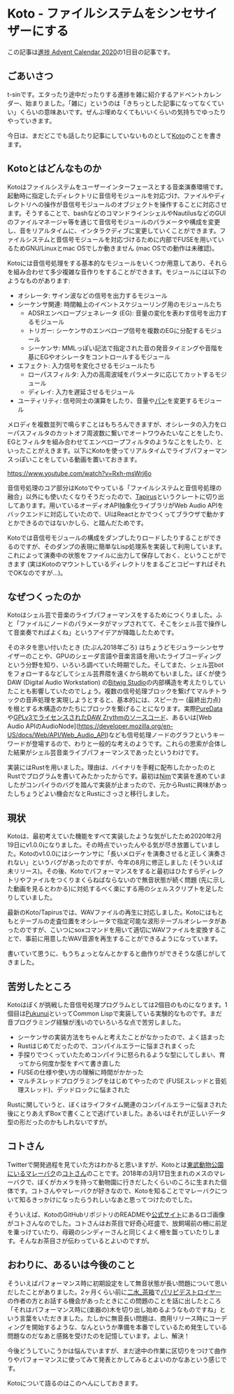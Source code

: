 # Koto - ファイルシステムをシンセサイザーにする

この記事は[進捗 Advent Calendar 2020](https://github.com/t-sin/shinchoku-advent-calendar-2020)の1日目の記事です。

## ごあいさつ

t-sinです。エタったり途中だったりする進捗を雑に紹介するアドベントカレンダー、始まりました。「雑に」というのは「きちっとした記事になってなくていい」くらいの意味あいです。ぜんぶ埋めなくてもいいくらいの気持ちでゆったりやっていきます。

今日は、まだどこでも話したり記事にしていないものとして[Koto](https://github.com/t-sin/koto)のことを書きます。

## Kotoとはどんなものか

Kotoはファイルシステムをユーザーインターフェースとする音楽演奏環境です。起動時に指定したディレクトリに音信号モジュールを対応づけ、ファイルやディレクトリへの操作が音信号モジュールのオブジェクトを操作することに対応させます。そうすることで、bashなどのコマンドラインシェルやNautilusなどのGUIのファイルマネージャ等を通じて音信号モジュールのパラメータや構成を変更し、音をリアルタイムに、インタラクディブに変更していくことができます。ファイルシステムと音信号モジュールを対応づけるために内部でFUSEを用いているためGNU/Linuxとmac OSでしか動きません (mac OSでの動作は未確認)。

Kotoには音信号処理をする基本的なモジュールをいくつか用意してあり、それらを組み合わせて多少複雑な音作りをすることができます。モジュールには以下のようなものがあります:

- オシレータ: サイン波などの信号を出力するモジュール
- シーケンサ関連: 時間軸上のイベントスケジューリング用のモジュールたち
  - ADSRエンベロープジェネレータ (EG): 音量の変化を表わす信号を出力するモジュール
  - トリガー: シーケンサのエンベロープ信号を複数のEGに分配するモジュール
  - シーケンサ: MMLっぽい記法で指定された音の発音タイミングや音階を基にEGやオシレータをコントロールするモジュール
- エフェクト: 入力信号を変化させるモジュールたち
  - ローパスフィルタ: 入力の高周波域をパラメータに応じてカットするモジュール
  - ディレイ: 入力を遅延させるモジュール
- ユーティリティ: 信号同士の演算をしたり、音量や[パン](https://ja.wikipedia.org/wiki/%E3%83%91%E3%83%B3%E3%83%8B%E3%83%B3%E3%82%B0_(%E9%9F%B3%E9%9F%BF))を変更するモジュール

メロディを複数並列で鳴らすことはもちろんできますが、オシレータの入力をローパスフィルタのカットオフ周波数に繋いでオートワウみたいなことをしたり、EGとフィルタを組み合わせてエンベロープフィルタのようなことをしたり、といったことがえきます。以下にKotoを使ってリアルタイムでライブパフォーマンスっぽいことをしている動画を置いておきます。

https://www.youtube.com/watch?v=Rxh-msWrj6o

音信号処理のコア部分はKotoでやっている「ファイルシステムと音信号処理の融合」以外にも使いたくなりそうだったので、[Tapirus](https://github.com/t-sin/tapirus)というクレートに切り出してあります。用いているオーディオAPI抽象化ライブラリがWeb Audio APIをバックエンドに対応していたので、UIはReactとかでつくってブラウザで動かすとかできるのではないかしら、と踏んだためです。

Kotoでは音信号モジュールの構成をダンプしたりロードしたりすることができるのですが、そのダンプの表現に簡単なLisp処理系を実装して利用しています。これによって演奏中の状態をファイルに出力して保存しておく、ということができます (実はKotoのマウントしているディレクトリをまるごとコピーすればそれでOKなのですが…)。

## なぜつくったのか

Kotoはシェル芸で音楽のライブパフォーマンスをするためにつくりました。ふと「ファイルにノードのパラメータがマップされてて、そこをシェル芸で操作して音楽奏でればよくね」というアイデアが降臨したためです。

そのネタを思い付いたとき (たぶん2018年ごろ) はちょうどモジュラーシンセサイザーのことや、GPUのシェーダ言語や音楽言語を用いたライブコーディングという分野を知り、いろいろ調べていた時期でした。そしてまた、シェル芸botをフォローするなどしてシェル芸界隈を遠くから眺めてもいました。ぼくが使うDAW (Digital Audio Workstation) の[Bitwig Studio](https://www.bitwig.com/)の内部構造を考えたりしていたことも影響していたのでしょう。複数の信号処理ブロックを繋げてマルチトラックの音声処理を実現しようとすると、基本的には、スピーカー (最終出力点) を根とする木構造のかたちにブロックを繋げることになります。実際[PureData](https://ja.wikipedia.org/wiki/Pure_Data)や[GPLv3でライセンスされたDAW Zrythmのソースコード](https://docs.zrythm.org/graph_8h.html#!)、あるいは[Web Audio APIのAudioNode](https://developer.mozilla.org/en-US/docs/Web/API/Web_Audio_API)なども信号処理ノードのグラフというキーワードが登場するので、わりと一般的な考えのようです。これらの思索が合体した結果がシェル芸音楽ライブパフォーマンスであったというわけです。

実装にはRustを用いました。理由は、バイナリを手軽に配布したかったのとRustでプログラムを書いてみたかったからです。最初は[Nim](https://nim-lang.org/)で実装を進めていましたがコンパイラのバグを踏んで実装が止まったので、元からRustに興味があったしちょうどよい機会だなとRustにさっさと移行しました。

## 現状

Kotoは、最初考えていた機能をすべて実装したような気がしたため2020年2月19日にv1.0.0になりました。その時点でいったんやる気が尽き放置していました。Kotoのv1.0.0にはシーケンサに「長いメロディを演奏させると正しく演奏されない」というバグがあったのですが、今年の8月に修正しました (そういえば未リリース)。その後、Kotoでパフォーマンスをすると最初はひたすらディレクトリやファイルをつくりまくらねばならないので無音状態が続く問題 (先に示した動画を見るとわかる)に対処するべく楽にする用のシェルスクリプトを足したりしていました。

最新のKoto/Tapirusでは、WAVファイルの再生に対応しました。Kotoにはもともとテーブルの走査位置をオシレータで指定可能な波形テーブルオシレータがあったのですが、こいつにsoxコマンドを用いて適切にWAVファイルを変換することで、事前に用意したWAV音源を再生することができるようになっています。

書いていて思うに、もうちょっとなんとかすると曲作りができそうな感じがしてきました。

## 苦労したところ

Kotoはぼくが挑戦した音信号処理プログラムとしては2個目のものになります。1個目は[Pukunui](https://github.com/t-sin/pukunui)といってCommon Lispで実装している実験的なものです。まだ音プログラミング経験が浅いのでいろいろな点で苦労しました。

- シーケンサの実装方法をちゃんと考えたことがなかったので、よく詰まった
- Rustはじめてだったので、コンパイルエラーに悩まされまくった
- 手探りでつくっていたためコンパイラに怒られるような型にしてしまい、育ってから何度か型をすべて書き直した
- FUSEの仕様や使い方の理解に時間がかかった
- マルチスレッドプログラミングをはじめてやったので (FUSEスレッドと音処理スレッド)、デッドロックに悩まされた

Rustに関していうと、ぼくはライフタイム関連のコンパイルエラーに悩まされた後にとりあえずBoxで書くことで逃げていました。あるいはそれが正しいデータ型の形だったのかもしれないですが。

## コトさん

Twitterで開発過程を見ていた方はわかると思いますが、Kotoとは[東武動物公園にいるマレーバク](http://www.tobuzoo.com/zoo/list/details/34/)の[コトさん](https://twitter.com/tobuzoo7/status/1021623019465146368)のことです。2018年の3月17日生まれのメスのマレーバクで、ぼくがカメラを持って動物園に行きだしたくらいのころに生まれた個体です。コトさんやマレーバクが好きなので、Kotoを知ることでマレーバクについて知るきっかけになったらうれしいなあと思ってつけたのでした。

そういえば、KotoのGitHubリポジトリのREADMEや[公式サイト](https://t-sin.github.io/koto/)にあるロゴ画像がコトさんなのでした。コトさんはお茶目で好奇心旺盛で、放飼場前の柵に前足を乗っけていたり、母親のシンディーさんと同じくよく柵を齧っていたりします。そんなお茶目さが伝わっているとよいのですが。

## おわりに、あるいは今後のこと

そういえばパフォーマンス時に初期設定をして無音状態が長い問題について思いだしたことがありました。2ヶ月くらい前に[二水_茶箱](https://ni-sui.electribe.jp)で[パリピデストロイヤー](https://www.digilog.tokyo/products/paripidestroyer)の作者の方とお話する機会があったときにこの問題のことを話に出したところ「それはパフォーマンス時に(楽器の)木を切り出し始めるようなものですね」という言葉をいただきました。たしかに無音長い問題は、商用リリース時にコーディングを開始するような、なんというか準備を本番でしているため発生している問題なのだなあと感銘を受けたのを記憶しています。よし、解決！

今後どうしていこうかは悩んでいますが、まだ途中の作業に区切りをつけて曲作りやパフォーマンスに使ってみて発表とかしてみるとよいのかなあという感じです。

Kotoについて語るのはこのへんにしておきます。
